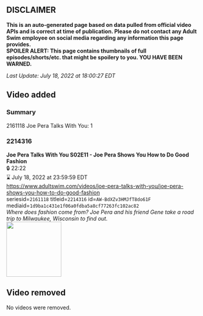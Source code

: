 ## DISCLAIMER
**This is an auto-generated page based on data pulled from official video APIs and is correct at time of publication. Please do not contact any Adult Swim employee on social media regarding any information this page provides.**  
**SPOILER ALERT: This page contains thumbnails of full episodes/shorts/etc. that might be spoilery to you. YOU HAVE BEEN WARNED.**  

_Last Update: July 18, 2022 at 18:00:27 EDT_
## Video added
### Summary
2161118 Joe Pera Talks With You: 1  
### 2214316
**Joe Pera Talks With You S02E11 - Joe Pera Shows You How to Do Good Fashion**  
 🔒 22:22  
⌛ July 18, 2022 at 23:59:59 EDT  
https://www.adultswim.com/videos/joe-pera-talks-with-you/joe-pera-shows-you-how-to-do-good-fashion  
seriesid=`2161118` titleid=`2214316` id=`AW-BdXZv3HMJfT8do61F` mediaid=`1d9ba1c431e1f06a0fdba5a8cf77263fc102ac82`  
_Where does fashion come from? Joe Pera and his friend Gene take a road trip to Milwaukee, Wisconsin to find out._  
<a href="https://media.cdn.adultswim.com/uploads/20200107/thumbnails/2_20171422324-joeperatalks_211-212_dup-20191211.jpg"><img src="https://media.cdn.adultswim.com/uploads/20200107/thumbnails/2_20171422324-joeperatalks_211-212_dup-20191211.jpg" height="144px" /></a>
## Video removed
No videos were removed.  
